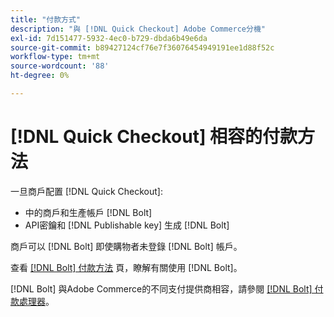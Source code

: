 ```yaml
---
title: "付款方式"
description: "與 [!DNL Quick Checkout] Adobe Commerce分機"
exl-id: 7d151477-5932-4ec0-b729-dbda6b49e6da
source-git-commit: b89427124cf76e7f36076454949191ee1d88f52c
workflow-type: tm+mt
source-wordcount: '88'
ht-degree: 0%

---
```


# [!DNL Quick Checkout] 相容的付款方法

一旦商戶配置 [!DNL Quick Checkout]:

- 中的商戶和生產帳戶 [!DNL Bolt]
- API密鑰和 [!DNL Publishable key] 生成 [!DNL Bolt]

商戶可以 [!DNL Bolt] 即使購物者未登錄 [!DNL Bolt] 帳戶。

查看 [[!DNL Bolt] 付款方法](https://help.bolt.com/shoppers/guides/checkout/update-payment-method) 頁，瞭解有關使用 [!DNL Bolt]。

[!DNL Bolt] 與Adobe Commerce的不同支付提供商相容，請參閱 [[!DNL Bolt] 付款處理器](https://help.bolt.com/merchants/guides/merchant-setup/checkout/processor-guides/)。
